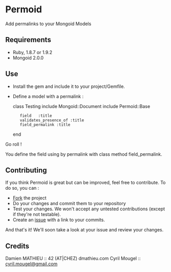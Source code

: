 # Permoid

Add permalinks to your Mongoid Models

## Requirements

* Ruby, 1.8.7 or 1.9.2
* Mongoid 2.0.0

## Use

* Install the gem and include it to your project/Gemfile.
* Define a model with a permalink :

     class Testing
         include Mongoid::Document
         include Permoid::Base

         field   :title
         validates_presence_of :title
         field_permalink :title
     end

Go roll !

You define the field using by permalink with class method
field_permalink.

## Contributing

If you think Permoid is great but can be improved, feel free to contribute.
To do so, you can :

* [Fork](http://help.github.com/forking/) the project
* Do your changes and commit them to your repository
* Test your changes. We won't accept any untested contributions (except if they're not testable).
* Create an [issue](http://github.com/dmathieu/permoid/issues) with a link to your commits.

And that's it! We'll soon take a look at your issue and review your changes.

## Credits

Damien MATHIEU :: 42 (AT|CHEZ) dmathieu.com
Cyril Mougel :: cyril.mougel@gmail.com
